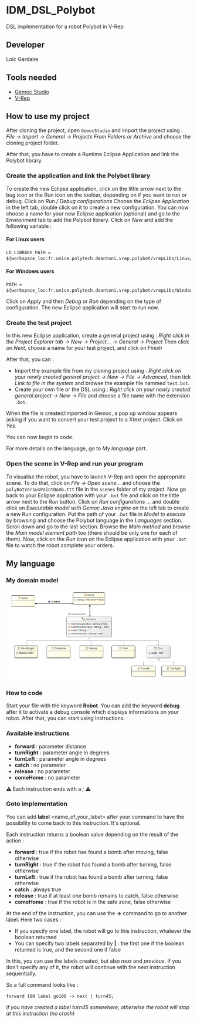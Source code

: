 # IDM_DSL_Polybot

DSL implementation for a robot Polybot in V-Rep

## Developer

Loïc Gardaire

## Tools needed

- [Gemoc Studio](https://ci.inria.fr/gemoc/job/gemoc-studio-eclipsefork/job/concurrency-coordination/lastSuccessfulBuild/artifact/gemoc-studio/gemoc_studio/releng/org.eclipse.gemoc.gemoc_studio.product/target/products/)
- [V-Rep](http://www.coppeliarobotics.com/downloads.html)

## How to use my project

After cloning the project, open `GemocStudio` and import the project using : *File -> Import -> General -> Projects From Folders or Archive* and choose the cloning project folder.

After that, you have to create a Runtime Eclipse Application and link the Polybot library.

### Create the application and link the Polybot library

To create the new Eclipse application, click on the little arrow next to the bug icon or the Run icon on the toolbar, depending on if you want to run or debug.
Click on *Run / Debug configurations*
Choose the *Eclipse Application* in the left tab, double click on it to create a new configuration.
You can now choose a name for your new Eclipse application (optional) and go to the *Environment* tab to add the Polybot library.
Click on *New* and add the following variable :

#### For Linux users

```
LD_LIBRARY_PATH = ${workspace_loc:fr.unice.polytech.deantoni.vrep.polybot/vrepLibs/Linux/64Bit}
```

#### For Windows users

```
PATH = ${workspace_loc:fr.unice.polytech.deantoni.vrep.polybot/vrepLibs/Windows/64Bit}
```

Click on *Apply* and then *Debug* or *Run* depending on the type of configuration.
The new Eclipse application will start to run now.

### Create the test project

In this new Eclipse application, create a general project using : *Right click in the Project Explorer tab -> New -> Project... -> General -> Project*
Then click on *Next*, choose a name for your test project, and click on *Finish*

After that, you can :

- Import the example file from my cloning project using : *Right click on your newly created general project -> New -> File -> Advanced*, then tick *Link to file in the system* and browse the example file nammed `test.bot`.
- Create your own file or the DSL using : *Right click on your newly created general project -> New -> File* and choose a file name with the extension `.bot`.

When the file is created/imported in Gemoc, a pop up window appears asking if you want to convert your test project to a Xtext project. Click on *Yes*.

You can now begin to code.

For more details on the language, go to *My language* part.

### Open the scene in V-Rep and run your program

To visualise the robot, you have to launch V-Rep and open the appropriate scene.
To do that, click on *File -> Open scene...* and choose the `polyBotVersusPaintBomb.ttt` file in the `scenes` folder of my project.
Now go back to your Eclipse application with your `.bot` file and click on the little arrow next to the *Run* button. Click on *Run configurations ...* and double click on *Executable model with Gemoc Java engine* on the left tab to create a new Run configuration. Put the path of your `.bot` file in *Model to execute* by browsing and choose the Polybot language in the *Languages* section. Scroll down and go to the last section. Browse the *Main method* and browse the *Main model element path* too (there should be only one for each of them).
Now, click on the *Run* icon on the Eclipse application with your `.bot` file to watch the robot complete your orders.

## My language

### My domain model

<p align="center">
  <img src="https://raw.githubusercontent.com/lgardaire/IDM_DSL_Polybot/master/images/classes_diagram.png" />
</p>

### How to code

Start your file with the keyword **Robot**. You can add the keyword **debug** after it to activate a debug console which displays informations on your robot.
After that, you can start using instructions.

### Available instructions

- **forward** : parameter distance
- **turnRight** : parameter angle in degrees
- **turnLeft** : parameter angle in degrees
- **catch** : no parameter
- **release** : no parameter
- **comeHome** : no parameter
  
⚠ Each instruction ends with a *;* ⚠

### Goto implementation

You can add **label** <name_of_your_label> after your command to have the possibility to come back to this instruction. It's optional.

Each instruction returns a boolean value depending on the result of the action :

- **forward** : true if the robot has found a bomb after moving, false otherwise
- **turnRight** : true if the robot has found a bomb after turning, false otherwise
- **turnLeft** : true if the robot has found a bomb after turning, false otherwise
- **catch** : always true
- **release** : true if at least one bomb remains to catch, false otherwise
- **comeHome** : true if the robot is in the safe zone, false otherwise
  
At the end of the instruction, you can use the **->** command to go to another label. Here two cases :

- If you specify one label, the robot will go to this instruction, whatever the boolean returned
- You can specify two labels separated by **|** : the first one if the boolean returned is true, and the second one if false
  
In this, you can use the labels created, but also *next* and *previous*.
If you don't specify any of it, the robot will continue with the next instruction sequentially.

So a full command looks like :
```
forward 100 label go100 -> next | turn45;
```

*if you have created a label turn45 somewhere, otherwise the robot will stop at this instruction (no crash)*